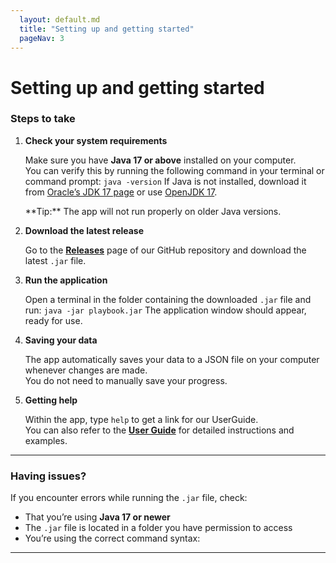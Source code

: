 ```yaml
---
  layout: default.md
  title: "Setting up and getting started"
  pageNav: 3
---
```


# Setting up and getting started

<!-- * Table of Contents
<page-nav-print />

--- -->

### Steps to take

1. **Check your system requirements**

   Make sure you have **Java 17 or above** installed on your computer.  
    You can verify this by running the following command in your terminal or command prompt:
   `java -version`
   If Java is not installed, download it from [Oracle’s JDK 17 page](https://www.oracle.com/java/technologies/javase/jdk17-archive-downloads.html) or use [OpenJDK 17](https://openjdk.org/projects/jdk/17/).

   <box type="tip" seamless>
   **Tip:** The app will not run properly on older Java versions.
   </box>

2. **Download the latest release**

   Go to the [**Releases**](https://github.com/AY2526S1-CS2103T-F13-3/tp/releases) page of our GitHub repository and download the latest `.jar` file.

3. **Run the application**

   Open a terminal in the folder containing the downloaded `.jar` file and run:
   `java -jar playbook.jar`
   The application window should appear, ready for use.

4. **Saving your data**

   The app automatically saves your data to a JSON file on your computer whenever changes are made.  
   You do not need to manually save your progress.

5. **Getting help**

   Within the app, type `help` to get a link for our UserGuide.  
   You can also refer to the [**User Guide**](UserGuide.md) for detailed instructions and examples.

---

### Having issues?

If you encounter errors while running the `.jar` file, check:

- That you’re using **Java 17 or newer**
- The `.jar` file is located in a folder you have permission to access
- You’re using the correct command syntax:

---

